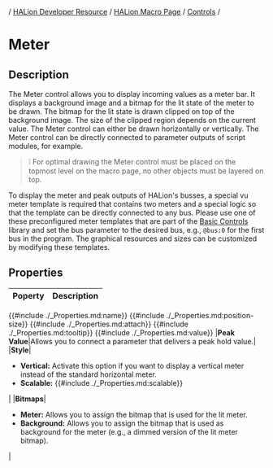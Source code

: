 / [HALion Developer Resource](../../HALion-Developer-Resource.md) / [HALion Macro Page](./HALion-Macro-Page.md) / [Controls](./Controls.md) /

# Meter

## Description

The Meter control allows you to display incoming values as a meter bar. It displays a background image and a bitmap for the lit state of the meter to be drawn. The bitmap for the lit state is drawn clipped on top of the background image. The size of the clipped region depends on the current value. The Meter control can either be drawn horizontally or vertically. The Meter control can be directly connected to parameter outputs of script modules, for example.

>&#10069; For optimal drawing the Meter control must be placed on the topmost level on the macro page, no other objects must be layered on top.

To display the meter and peak outputs of HALion's busses, a special vu meter template is required that contains two meters and a special logic so that the template can be directly connected to any bus. Please use one of these preconfigured meter templates that are part of the [Basic Controls](./Exploring-Templates.md#basic-controls) library and set the bus parameter to the desired bus, e.g., ``@bus:0`` for the first bus in the program. The graphical resources and sizes can be customized by modifying these templates.

## Properties

|Poperty|Description|
|:-|:-|
{{#include ./_Properties.md:name}}
{{#include ./_Properties.md:position-size}}
{{#include ./_Properties.md:attach}}
{{#include ./_Properties.md:tooltip}}
{{#include ./_Properties.md:value}}
|**Peak Value**|Allows you to connect a parameter that delivers a peak hold value.|
|**Style**|<ul><li>**Vertical:** Activate this option if you want to display a vertical meter instead of the standard horizontal meter.</li><li>**Scalable:** {{#include ./_Properties.md:scalable}}</li></ul>|
|**Bitmaps**|<ul><li>**Meter:** Allows you to assign the bitmap that is used for the lit meter.</li><li>**Background:** Allows you to assign the bitmap that is used as background for the meter (e.g., a dimmed version of the lit meter bitmap).</li></ul>|
